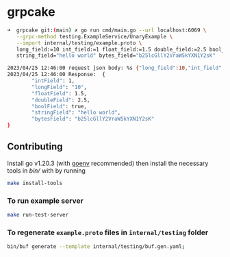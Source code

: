 # grpcake

```sh
➜  grpcake git:(main) ✗ go run cmd/main.go --url localhost:6069 \
   --grpc-method testing.ExampleService/UnaryExample \
   --import internal/testing/example.proto \
   long_field:=10 int_field:=1 float_field:=1.5 double_field:=2.5 bool_field:=true \
   string_field="hello world" bytes_field="b25lcGllY2VraW5kYXN1Y2sK"

2023/04/25 12:46:00 request json body: %s {"long_field":10,"int_field":1,"float_field":1.5,"double_field":2.5,"bool_field":true,"string_field":"hello world","bytes_field":"b25lcGllY2VraW5kYXN1Y2sK"}
2023/04/25 12:46:00 Response:  {
        "intField": 1,
        "longField": "10",
        "floatField": 1.5,
        "doubleField": 2.5,
        "boolField": true,
        "stringField": "hello world",
        "bytesField": "b25lcGllY2VraW5kYXN1Y2sK"
}
```

## Contributing

Install go v1.20.3 (with [goenv](https://github.com/syndbg/goenv) recommended) then
install the necessary tools in _bin/_ with by running

```sh
make install-tools
```

### To run example server

```sh
make run-test-server
```

### To regenerate `example.proto` files in `internal/testing` folder

 ```sh
 bin/buf generate --template internal/testing/buf.gen.yaml;
 ```
